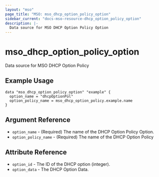 ```yaml
---
layout: "mso"
page_title: "MSO: mso_dhcp_option_policy_option"
sidebar_current: "docs-mso-resource-dhcp_option_policy_option"
description: |-
  Data source for MSO DHCP Option Policy Option
---
```


# mso_dhcp_option_policy_option

Data source for MSO DHCP Option Policy

## Example Usage

```hcl
data "mso_dhcp_option_policy_option" "example" {
  option_name = "dhcpOptionPol"
  option_policy_name = mso_dhcp_option_policy.example.name
}
```

## Argument Reference

- `option_name` - (Required) The name of the DHCP Option Policy Option.
- `option_policy_name` - (Required) The name of the DHCP Option Policy

## Attribute Reference

- `option_id` - The ID of the DHCP option (integer).
- `option_data` - The DHCP Option Data.
